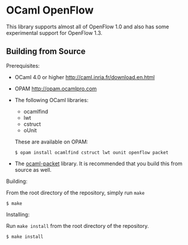 OCaml OpenFlow
========

This library supports almost all of OpenFlow 1.0 and also has some experimental support for OpenFlow 1.3.

Building from Source
--------------------

Prerequisites:

- OCaml 4.0 or higher <http://caml.inria.fr/download.en.html>

- OPAM <http://opam.ocamlpro.com>

- The following OCaml libraries:

  - ocamlfind
  - lwt
  - cstruct 
  - oUnit

  These are available on OPAM:

  ```
  $ opam install ocamlfind cstruct lwt ounit openflow packet
  ```

- The [ocaml-packet](https://github.com/frenetic-lang/ocaml-packet) library.
  It is recommended that you build this from source as well.

Building:

From the root directory of the repository, simply run `make`

  ```
  $ make
  ```

Installing:

Run `make install` from the root directory of the repository.

  ```
  $ make install
  ```

